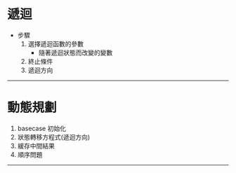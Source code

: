 # 遞迴
- 步驟
	1. 選擇遞迴函數的參數
		- 隨著遞迴狀態而改變的變數
	2. 終止條件
	3. 遞迴方向

---

# 動態規劃
1. basecase 初始化
2. 狀態轉移方程式(遞迴方向)
3. 緩存中間結果
4. 順序問題

---

